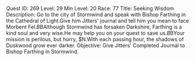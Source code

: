 Quest ID: 269
Level: 29
Min Level: 20
Race: 77
Title: Seeking Wisdom
Description: Go to the city of Stormwind and speak with Bishop Farthing in the Cathedral of Light.Give him Jitters' journal and tell him you mean to face Morbent Fel.$B$BAlthough Stormwind has forsaken Darkshire, Farthing is a kind soul and very wise.He may help you on your quest to save us.$B$BYour mission is perilous, but hurry, $N.With each passing hour, the shadows of Duskwood grow ever darker.
Objective: Give Jitters' Completed Journal to Bishop Farthing in Stormwind.

